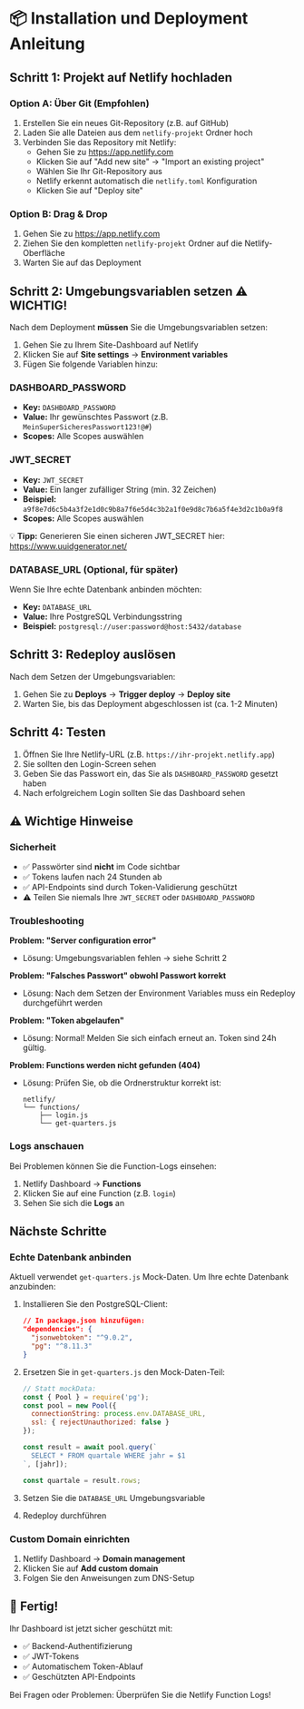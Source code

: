 # 📦 Installation und Deployment Anleitung

## Schritt 1: Projekt auf Netlify hochladen

### Option A: Über Git (Empfohlen)
1. Erstellen Sie ein neues Git-Repository (z.B. auf GitHub)
2. Laden Sie alle Dateien aus dem `netlify-projekt` Ordner hoch
3. Verbinden Sie das Repository mit Netlify:
   - Gehen Sie zu https://app.netlify.com
   - Klicken Sie auf "Add new site" → "Import an existing project"
   - Wählen Sie Ihr Git-Repository aus
   - Netlify erkennt automatisch die `netlify.toml` Konfiguration
   - Klicken Sie auf "Deploy site"

### Option B: Drag & Drop
1. Gehen Sie zu https://app.netlify.com
2. Ziehen Sie den kompletten `netlify-projekt` Ordner auf die Netlify-Oberfläche
3. Warten Sie auf das Deployment

## Schritt 2: Umgebungsvariablen setzen ⚠️ WICHTIG!

Nach dem Deployment **müssen** Sie die Umgebungsvariablen setzen:

1. Gehen Sie zu Ihrem Site-Dashboard auf Netlify
2. Klicken Sie auf **Site settings** → **Environment variables**
3. Fügen Sie folgende Variablen hinzu:

### DASHBOARD_PASSWORD
- **Key:** `DASHBOARD_PASSWORD`
- **Value:** Ihr gewünschtes Passwort (z.B. `MeinSuperSicheresPasswort123!@#`)
- **Scopes:** Alle Scopes auswählen

### JWT_SECRET
- **Key:** `JWT_SECRET`
- **Value:** Ein langer zufälliger String (min. 32 Zeichen)
- **Beispiel:** `a9f8e7d6c5b4a3f2e1d0c9b8a7f6e5d4c3b2a1f0e9d8c7b6a5f4e3d2c1b0a9f8`
- **Scopes:** Alle Scopes auswählen

💡 **Tipp:** Generieren Sie einen sicheren JWT_SECRET hier: https://www.uuidgenerator.net/

### DATABASE_URL (Optional, für später)
Wenn Sie Ihre echte Datenbank anbinden möchten:
- **Key:** `DATABASE_URL`
- **Value:** Ihre PostgreSQL Verbindungsstring
- **Beispiel:** `postgresql://user:password@host:5432/database`

## Schritt 3: Redeploy auslösen

Nach dem Setzen der Umgebungsvariablen:
1. Gehen Sie zu **Deploys** → **Trigger deploy** → **Deploy site**
2. Warten Sie, bis das Deployment abgeschlossen ist (ca. 1-2 Minuten)

## Schritt 4: Testen

1. Öffnen Sie Ihre Netlify-URL (z.B. `https://ihr-projekt.netlify.app`)
2. Sie sollten den Login-Screen sehen
3. Geben Sie das Passwort ein, das Sie als `DASHBOARD_PASSWORD` gesetzt haben
4. Nach erfolgreichem Login sollten Sie das Dashboard sehen

## ⚠️ Wichtige Hinweise

### Sicherheit
- ✅ Passwörter sind **nicht** im Code sichtbar
- ✅ Tokens laufen nach 24 Stunden ab
- ✅ API-Endpoints sind durch Token-Validierung geschützt
- ⚠️ Teilen Sie niemals Ihre `JWT_SECRET` oder `DASHBOARD_PASSWORD`

### Troubleshooting

**Problem: "Server configuration error"**
- Lösung: Umgebungsvariablen fehlen → siehe Schritt 2

**Problem: "Falsches Passwort" obwohl Passwort korrekt**
- Lösung: Nach dem Setzen der Environment Variables muss ein Redeploy durchgeführt werden

**Problem: "Token abgelaufen"**
- Lösung: Normal! Melden Sie sich einfach erneut an. Token sind 24h gültig.

**Problem: Functions werden nicht gefunden (404)**
- Lösung: Prüfen Sie, ob die Ordnerstruktur korrekt ist:
  ```
  netlify/
  └── functions/
      ├── login.js
      └── get-quarters.js
  ```

### Logs anschauen

Bei Problemen können Sie die Function-Logs einsehen:
1. Netlify Dashboard → **Functions**
2. Klicken Sie auf eine Function (z.B. `login`)
3. Sehen Sie sich die **Logs** an

## Nächste Schritte

### Echte Datenbank anbinden

Aktuell verwendet `get-quarters.js` Mock-Daten. Um Ihre echte Datenbank anzubinden:

1. Installieren Sie den PostgreSQL-Client:
   ```json
   // In package.json hinzufügen:
   "dependencies": {
     "jsonwebtoken": "^9.0.2",
     "pg": "^8.11.3"
   }
   ```

2. Ersetzen Sie in `get-quarters.js` den Mock-Daten-Teil:
   ```javascript
   // Statt mockData:
   const { Pool } = require('pg');
   const pool = new Pool({
     connectionString: process.env.DATABASE_URL,
     ssl: { rejectUnauthorized: false }
   });

   const result = await pool.query(`
     SELECT * FROM quartale WHERE jahr = $1
   `, [jahr]);
   
   const quartale = result.rows;
   ```

3. Setzen Sie die `DATABASE_URL` Umgebungsvariable
4. Redeploy durchführen

### Custom Domain einrichten

1. Netlify Dashboard → **Domain management**
2. Klicken Sie auf **Add custom domain**
3. Folgen Sie den Anweisungen zum DNS-Setup

## 🎉 Fertig!

Ihr Dashboard ist jetzt sicher geschützt mit:
- ✅ Backend-Authentifizierung
- ✅ JWT-Tokens
- ✅ Automatischem Token-Ablauf
- ✅ Geschützten API-Endpoints

Bei Fragen oder Problemen: Überprüfen Sie die Netlify Function Logs!
